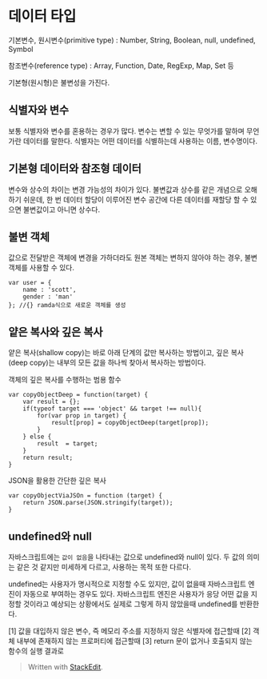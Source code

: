 # 데이터 타입

기본변수, 원시변수(primitive type)
: Number, String, Boolean, null, undefined, Symbol

참조변수(reference type)
: Array, Function, Date, RegExp, Map, Set 등

기본형(원시형)은 불변성을 가진다. 

## 식별자와 변수

보통 식별자와 변수를 혼용하는 경우가 많다. 변수는 변할 수 있는 무엇가를 말하며 무언가란 데이터를 말한다. 식별자는 어떤 데이터를 식별하는데 사용하는 이름, 변수명이다. 

## 기본형 데이터와 참조형 데이터

변수와 상수의 차이는 변경 가능성의 차이가 있다. 불변값과 상수를 같은 개념으로 오해하기 쉬운데, 한 번 데이터 할당이 이루어진 변수 공간에 다른 데이터를 재할당 할 수 있으면 불변값이고 아니면 상수다. 

## 불변 객체

값으로 전달받은 객체에 변경을 가하더라도 원본 객체는 변하지 않아야 하는 경우, 불변객체를 사용할 수 있다. 

```
var user = {
	name : 'scott',
	gender : 'man'
}; //{} ramda식으로 새로운 객체를 생성
```

## 얕은 복사와 깊은 복사

얕은 복사(shallow copy)는 바로 아래 단계의 값만 복사하는 방법이고, 깊은 복사(deep copy)는 내부의 모든 값을 하나씩 찾아서 복사하는 방법이다. 

객체의 깊은 복사를 수행하는 범용 함수
```
var copyObjectDeep = function(target) {
	var result = {};
	if(typeof target === 'object' && target !== null){
		for(var prop in target) {
			result[prop] = copyObjectDeep(target[prop]);
		}
	} else {
		result  = target;
	}
	return result;
}
```

JSON을 활용한 간단한 깊은 복사
```
var copyObjectViaJSOn = function (target) {
	return JSON.parse(JSON.stringify(target));
}
```

## undefined와 null

자바스크립트에는 `값이 없음`을 나타내는 값으로 undefined와 null이 있다. 두 값의 의미는 같은 것 같지만 미세하게 다르고, 사용하는 목적 또한 다르다. 

undefined는 사용자가 명시적으로 지정할 수도 있지만, 값이 없을때 자바스크립트 엔진이 자동으로 부여하는 경우도 있다. 자바스크립트 엔진은 사용자가 응당 어떤 값을 지정할 것이라고 예상되는 상황에서도 실제로 그렇게 하지 않았을때 undefined를 반환한다. 

[1] 값을 대입하지 않은 변수, 즉 메모리 주소를 지정하지 않은 식별자에 접근할때 
[2] 객체 내부에 존재하지 않는 프로퍼티에 접근할때
[3] return 문이 없거나 호출되지 않는 함수의 실행 결과로 

> Written with [StackEdit](https://stackedit.io/).
<!--stackedit_data:
eyJoaXN0b3J5IjpbLTE3MDkwMDQ1MzAsLTEzMTg1MzIwMjBdfQ
==
-->